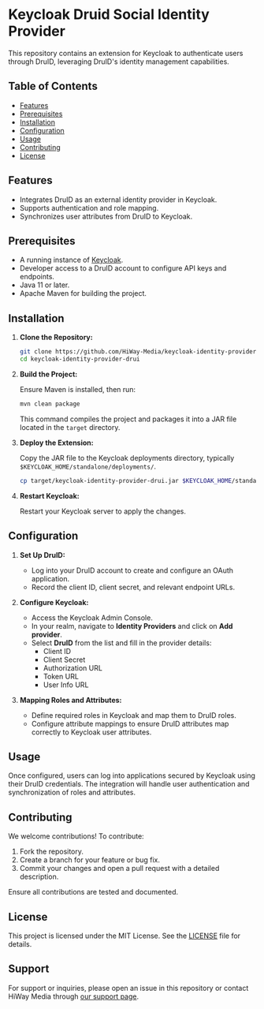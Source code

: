 # Keycloak Druid Social Identity Provider

This repository contains an extension for Keycloak to authenticate users through DruID, leveraging DruID's identity management capabilities.

## Table of Contents
- [Features](#features)
- [Prerequisites](#prerequisites)
- [Installation](#installation)
- [Configuration](#configuration)
- [Usage](#usage)
- [Contributing](#contributing)
- [License](#license)

## Features

- Integrates DruID as an external identity provider in Keycloak.
- Supports authentication and role mapping.
- Synchronizes user attributes from DruID to Keycloak.

## Prerequisites

- A running instance of [Keycloak](https://www.keycloak.org/).
- Developer access to a DruID account to configure API keys and endpoints.
- Java 11 or later.
- Apache Maven for building the project.

## Installation

1. **Clone the Repository:**

   ```bash
   git clone https://github.com/HiWay-Media/keycloak-identity-provider-drui.git
   cd keycloak-identity-provider-drui
   ```

2. **Build the Project:**

   Ensure Maven is installed, then run:

   ```bash
   mvn clean package
   ```

   This command compiles the project and packages it into a JAR file located in the `target` directory.

3. **Deploy the Extension:**

   Copy the JAR file to the Keycloak deployments directory, typically `$KEYCLOAK_HOME/standalone/deployments/`.

   ```bash
   cp target/keycloak-identity-provider-drui.jar $KEYCLOAK_HOME/standalone/deployments/
   ```

4. **Restart Keycloak:**

   Restart your Keycloak server to apply the changes.

## Configuration

1. **Set Up DruID:**

   - Log into your DruID account to create and configure an OAuth application.
   - Record the client ID, client secret, and relevant endpoint URLs.

2. **Configure Keycloak:**

   - Access the Keycloak Admin Console.
   - In your realm, navigate to **Identity Providers** and click on **Add provider**.
   - Select **DruID** from the list and fill in the provider details:
     - Client ID
     - Client Secret
     - Authorization URL
     - Token URL
     - User Info URL

3. **Mapping Roles and Attributes:**

   - Define required roles in Keycloak and map them to DruID roles.
   - Configure attribute mappings to ensure DruID attributes map correctly to Keycloak user attributes.

## Usage

Once configured, users can log into applications secured by Keycloak using their DruID credentials. The integration will handle user authentication and synchronization of roles and attributes.

## Contributing

We welcome contributions! To contribute:

1. Fork the repository.
2. Create a branch for your feature or bug fix.
3. Commit your changes and open a pull request with a detailed description.

Ensure all contributions are tested and documented.

## License

This project is licensed under the MIT License. See the [LICENSE](./LICENSE) file for details.

## Support

For support or inquiries, please open an issue in this repository or contact HiWay Media through [our support page](https://hiway.media/support).